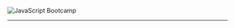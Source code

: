 ![JavaScript Bootcamp](https://www.freepnglogos.com/uploads/javascript-png/javascript-shield-logo-icon-2.png)

---

